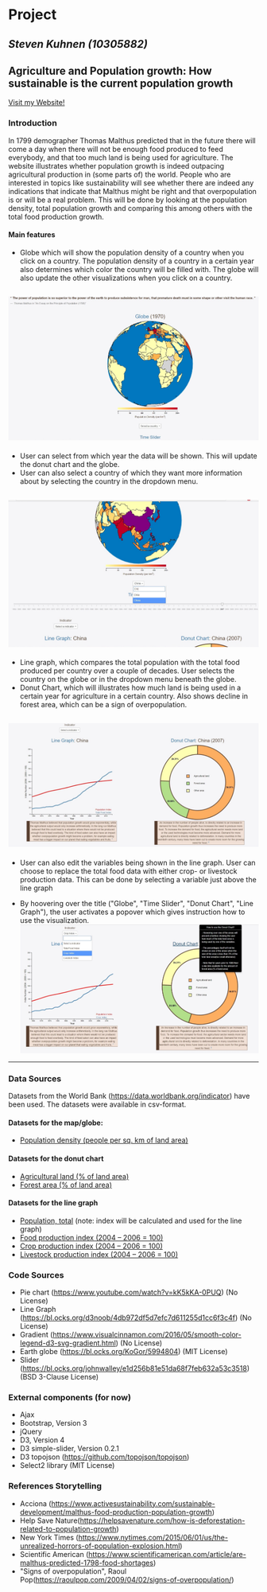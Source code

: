# Project
## *Steven Kuhnen (10305882)*
## **Agriculture and Population growth: How sustainable is the current population growth**

[Visit my Website!](https://stevenuva.github.io/project/)


### Introduction
In 1799 demographer Thomas Malthus predicted that in the future there will come a day when there will not be enough food produced to feed everybody, and that too much land is being used for agriculture. The website illustrates whether population growth is indeed outpacing agricultural production in (some parts of) the world. People who are interested in topics like sustainability will see whether there are indeed any indications that indicate that Malthus might be right and that overpopulation is or will be a real problem. This will be done by looking at the population density, total population growth and comparing this among others with the total food production growth.

#### Main features

- Globe which will show the population density of a country when you click on a country. The population density of a country in a certain year also determines which color the country will be filled with. The globe will also update the other visualizations when you click on a country.

![drawn proposal](doc/globe-initial-view.jpg)
---
- User can select from which year the data will be shown. This will update the donut chart and the globe.
- User can also select a country of which they want more information about by selecting the country in the dropdown menu.

![drawn proposal](doc/time-slider-selector-view.jpg)
---
- Line graph, which compares the total population with the total food produced per country over a couple of decades. User selects the country on the globe or in the dropdown menu beneath the globe.
- Donut Chart, which will illustrates how much land is being used in a certain year for agriculture in a certain country. Also shows decline in forest area, which can be a sign of overpopulation.

![drawn proposal](doc/line-graph-initial-view.jpg)
---

- User can also edit the variables being shown in the line graph. User can choose to replace the total food data with either crop- or livestock production data. This can be done by selecting a variable just above the line graph

- By hoovering over the title ("Globe", "Time Slider", "Donut Chart", "Line Graph"), the user activates a popover which gives instruction how to use the visualization.
![drawn proposal](doc/update-and-popover.jpg)
---

### Data Sources
Datasets from the World Bank (https://data.worldbank.org/indicator) have been used. The datasets were available in csv-format.

#### Datasets for the map/globe:
- [Population density (people per sq. km of land area)](https://data.worldbank.org/indicator/EN.POP.DNST?view=chart)

#### Datasets for the donut chart
- [Agricultural land (% of land area)](https://data.worldbank.org/indicator/AG.LND.AGRI.ZS?view=chart)
- [Forest area (% of land area)](https://data.worldbank.org/indicator/AG.LND.FRST.ZS?view=chart)

#### Datasets for the line graph
- [Population, total](https://data.worldbank.org/indicator/SP.POP.TOTL?view=chart) (note: index will be calculated and used for the line graph)
- [Food production index (2004 – 2006 = 100)](https://data.worldbank.org/indicator/AG.PRD.FOOD.XD?view=chart)
- [Crop production index (2004 – 2006 = 100)](https://data.worldbank.org/indicator/AG.PRD.CROP.XD?view=chart)
- [Livestock production index (2004 – 2006 = 100)](https://data.worldbank.org/indicator/AG.PRD.LVSK.XD?view=chart)

### Code Sources
- Pie chart (https://www.youtube.com/watch?v=kK5kKA-0PUQ) (No License)
- Line Graph (https://bl.ocks.org/d3noob/4db972df5d7efc7d611255d1cc6f3c4f) (No License)
- Gradient (https://www.visualcinnamon.com/2016/05/smooth-color-legend-d3-svg-gradient.html) (No License)
- Earth globe (https://bl.ocks.org/KoGor/5994804) (MIT License)
- Slider (https://bl.ocks.org/johnwalley/e1d256b81e51da68f7feb632a53c3518) (BSD 3-Clause License)

### External components (for now)
- Ajax
- Bootstrap, Version 3
- jQuery
- D3, Version 4
- D3 simple-slider, Version 0.2.1
- D3 topojson (https://github.com/topojson/topojson)
- Select2 library (MIT License)

### References Storytelling
- Acciona (https://www.activesustainability.com/sustainable-development/malthus-food-production-population-growth)
- Help Save Nature(https://helpsavenature.com/how-is-deforestation-related-to-population-growth)
- New York Times (https://www.nytimes.com/2015/06/01/us/the-unrealized-horrors-of-population-explosion.html)
- Scientific American (https://www.scientificamerican.com/article/are-malthus-predicted-1798-food-shortages)
- "Signs of overpopulation", Raoul Pop(https://raoulpop.com/2009/04/02/signs-of-overpopulation/)

